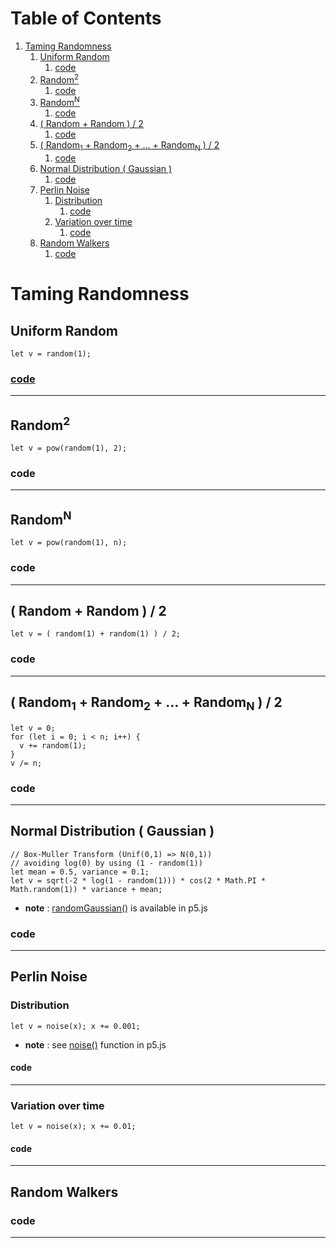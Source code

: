 
# Table of Contents

1.  [Taming Randomness](#orgd49b97a)
    1.  [Uniform Random](#org2937cb1)
        1.  [code](#org6155011)
    2.  [Random<sup>2</sup>](#orga12f28b)
        1.  [code](#org6b2917b)
    3.  [Random<sup>N</sup>](#org2879fb4)
        1.  [code](#org103ea59)
    4.  [( Random + Random ) / 2](#org9dfaf9e)
        1.  [code](#orgf0879d0)
    5.  [( Random<sub>1</sub> + Random<sub>2</sub> + &#x2026; + Random<sub>N</sub> ) / 2](#orgbcb1d97)
        1.  [code](#org34ac12a)
    6.  [Normal Distribution ( Gaussian )](#orgfdb38c6)
        1.  [code](#orgbc815d7)
    7.  [Perlin Noise](#org3b1b557)
        1.  [Distribution](#orgb3d714c)
            1.  [code](#orgae25330)
        2.  [Variation over time](#org9f328f9)
            1.  [code](#org3d2b403)
    8.  [Random Walkers](#org034320e)
        1.  [code](#org968640b)



<a id="orgd49b97a"></a>

# Taming Randomness


<a id="org2937cb1"></a>

## Uniform Random

    let v = random(1);


<a id="org6155011"></a>

### [code](js/sketch_01.js)

---


<a id="orga12f28b"></a>

## Random<sup>2</sup>

    let v = pow(random(1), 2);


<a id="org6b2917b"></a>

### code

---


<a id="org2879fb4"></a>

## Random<sup>N</sup>

    let v = pow(random(1), n);


<a id="org103ea59"></a>

### code

---


<a id="org9dfaf9e"></a>

## ( Random + Random ) / 2

    let v = ( random(1) + random(1) ) / 2;


<a id="orgf0879d0"></a>

### code

---


<a id="orgbcb1d97"></a>

## ( Random<sub>1</sub> + Random<sub>2</sub> + &#x2026; + Random<sub>N</sub> ) / 2

    let v = 0;
    for (let i = 0; i < n; i++) {
      v += random(1);
    }
    v /= n;


<a id="org34ac12a"></a>

### code

---


<a id="orgfdb38c6"></a>

## Normal Distribution ( Gaussian )

    // Box-Muller Transform (Unif(0,1) => N(0,1))
    // avoiding log(0) by using (1 - random(1))
    let mean = 0.5, variance = 0.1;
    let v = sqrt(-2 * log(1 - random(1))) * cos(2 * Math.PI * Math.random(1)) * variance + mean;

-   **note** : [randomGaussian()](https://p5js.org/reference/#/p5/randomGaussian) is available in p5.js


<a id="orgbc815d7"></a>

### code

---


<a id="org3b1b557"></a>

## Perlin Noise


<a id="orgb3d714c"></a>

### Distribution

    let v = noise(x); x += 0.001;

-   **note** : see [noise()](https://p5js.org/reference/#/p5/noise) function in p5.js


<a id="orgae25330"></a>

#### code

---


<a id="org9f328f9"></a>

### Variation over time

    let v = noise(x); x += 0.01;


<a id="org3d2b403"></a>

#### code

---


<a id="org034320e"></a>

## Random Walkers


<a id="org968640b"></a>

### code

---

